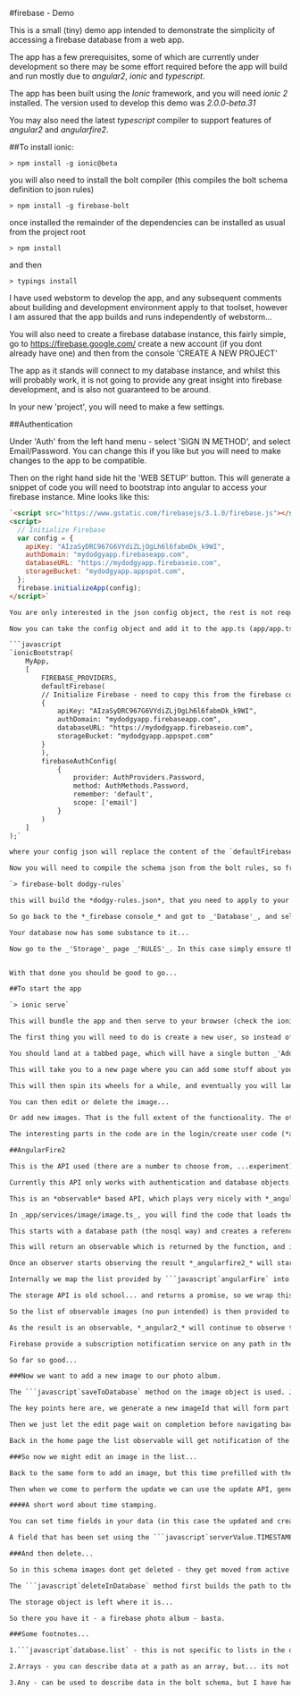 #firebase - Demo

This is a small (tiny) demo app intended to demonstrate the simplicity of accessing a firebase database from a web app.

The app has a few prerequisites, some of which are currently under development so there may be some effort required before the app will build and run mostly due to *_angular2_*, *_ionic_* and *_typescript_*.

The app has been built using the *_Ionic_* framework, and you will need *_ionic 2_* installed. The version used to develop this demo was _2.0.0-beta.31_

You may also need the latest *_typescript_* compiler to support features of *_angular2_* and *_angularfire2_*.

##To install ionic:

`> npm install -g ionic@beta`

you will also need to install the bolt compiler (this compiles the bolt schema definition to json rules)

`> npm install -g firebase-bolt`

once installed the remainder of the dependencies can be installed as usual from the project root

`> npm install`

and then

`> typings install`

I have used webstorm to develop the app, and any subsequent comments about building and development environment apply to that toolset, however I am assured that the app builds and runs independently of webstorm...

You will also need to create a firebase database instance, this fairly simple, go to https://firebase.google.com/ create a new account (if you dont already have one) and then from the console 'CREATE A NEW PROJECT'

The app as it stands will connect to my database instance, and whilst this will probably work, it is not going to provide any great insight into firebase development, and is also not guaranteed to be around.

In your new 'project', you will need to make a few settings.

##Authentication

Under 'Auth' from the left hand menu - select 'SIGN IN METHOD', and select Email/Password. You can change this if you like but you will need to make changes to the app to be compatible.

Then on the right hand side hit the 'WEB SETUP' button. This will generate a snippet of code you will need to bootstrap into angular to access your firebase instance. Mine looks like this:
```html
`<script src="https://www.gstatic.com/firebasejs/3.1.0/firebase.js"></script>
<script>
  // Initialize Firebase
  var config = {
    apiKey: "AIzaSyDRC967G6VYdiZLjOgLh6l6fabmDk_k9WI",
    authDomain: "mydodgyapp.firebaseapp.com",
    databaseURL: "https://mydodgyapp.firebaseio.com",
    storageBucket: "mydodgyapp.appspot.com",
  };
  firebase.initializeApp(config);
</script>`

You are only interested in the json config object, the rest is not required.

Now you can take the config object and add it to the app.ts (app/app.ts) in

```javascript
`ionicBootstrap(
    MyApp,
    [
        FIREBASE_PROVIDERS,
        defaultFirebase(
        // Initialize Firebase - need to copy this from the firebase console 'WEB SETUP'
        {
            apiKey: "AIzaSyDRC967G6VYdiZLjOgLh6l6fabmDk_k9WI",
            authDomain: "mydodgyapp.firebaseapp.com",
            databaseURL: "https://mydodgyapp.firebaseio.com",
            storageBucket: "mydodgyapp.appspot.com"
        }
        ),
        firebaseAuthConfig(
            {
                provider: AuthProviders.Password,
                method: AuthMethods.Password,
                remember: 'default',
                scope: ['email']
            }
        )
    ]
);`

where your config json will replace the content of the `defaultFirebase` call.

Now you will need to compile the schema json from the bolt rules, so from the project root

`> firebase-bolt dodgy-rules`

this will build the *dodgy-rules.json*, that you need to apply to your database instance.

So go back to the *_firebase console_* and got to _'Database'_, and select _'RULES'_, then copy and paste the compiled rules json (as text) in to the page and _'PUBLISH'_

Your database now has some substance to it...

Now go to the _'Storage'_ page _'RULES'_. In this case simply ensure the rules look similar to the content of the *dodgy-storage-rules.txt* file... The default is all you will need initially.


With that done you should be good to go...

##To start the app

`> ionic serve`

This will bundle the app and then serve to your browser (check the ionic documentation to serve it to a mobile, etc.)

The first thing you will need to do is create a new user, so instead of logging in - go to _'New User...'_ provide something that looks like a valid email, and a password.

You should land at a tabbed page, which will have a single button _'Add Image...'_ - do that.

This will take you to a new page where you can add some stuff about your image, and then drag and drop an image into the drop zone and hit the _'Save'_ button.

This will then spin its wheels for a while, and eventually you will land back on the home page, and you will have a list of one image, that should (again eventually) show you the image you just saved.

You can then edit or delete the image...

Or add new images. That is the full extent of the functionality. The other tabs still contain the default rubbish ionic put into a new tabbed project.

The interesting parts in the code are in the login/create user code (*app/login/login-page.ts* and *app/login/new-user/new-user-page.ts*) which will show you how to handle user authentication, and */app/services/image/image.ts*, which is where the database access code lives.

##AngularFire2

This is the API used (there are a number to choose from, ...experiment). It is at the bleeding edge of *_angular2_*, so you may need to update some packages to get things working...

Currently this API only works with authentication and database objects, storage is accessed though a different API provided by *_firebase3_* (which will already be installed).

This is an *observable* based API, which plays very nicely with *_angular2_*s ```javascript`async` piping. This is a major change from *_angularfire(1)_* which was mainly promise based, and took me a little time to get used to, you may want to do a little research on the observable pattern (Ben Lesh has some nice things to say).

In _app/services/image/image.ts_, you will find the code that loads the list of images from firebase, see ```javascipt`loadFromDatabase`.

This starts with a database path (the nosql way) and creates a reference to the list of stuff at that path using the injected *angularFire* object - ```javascript`angularFire.database.list(...)`

This will return an observable which is returned by the function, and is subsequently observed by the angular ```javascript`async` pipe in the enclosing template (*app/home-page/home-page.html*).

Once an observer starts observing the result *_angularfire2_* will start reading data from the database. The path pointed to by the observable has a dynamic section _{imageId}_, and firebase will iterate over any underlying nodes recursing each until all data is returned. In this case this is what we want but you do need to be careful what you wish for...

Internally we map the list provided by ```javascript`angularFire` into a list of image objects, taking along the ```javascript`$key` (the last part of the objects path) so we can rebuild the path at some stage in the future, to which we append any data we find in the image storage path. This is where we have to start using the non-observable API from the global storage object imported above...

The storage API is old school... and returns a promise, so we wrap this in an observable and set the relevant member of our image object. This can then be ```javascript`async` piped in the template...

So the list of observable images (no pun intended) is then provided to the client, which in this case is the template, and it will populate the DOM as images arrive from the database.

As the result is an observable, *_angular2_* will continue to observe the results and therefore react to any changes notified by firebase. Under the covers the *_angularfire_* observable is 'watching' the database data for any changes, and will automagically update the list in response.

Firebase provide a subscription notification service on any path in the database, and if that data changes, an event (a callback in the old money), will be fired and your observable will then pass on the change to any subscribed observers. And ultimately the DOM will be updated...

So far so good...

###Now we want to add a new image to our photo album.

The ```javascript`saveToDatabase` method on the image object is used. Just to be contrary this returns a promise... This is mainly due to the storage API, but also it doesnt really matter as we dont need an observable. Adding a new image will ultimately trigger a change to the already observed list of images and update the DOM.

The key points here are, we generate a new imageId that will form part of the path to the image in the database and the storage, the storage object is stored first, and then the databsase object (otherwise the list obserable will start trying to access the storage before it exists).

Then we just let the edit page wait on completion before navigating back to the home page.

Back in the home page the list observable will get notification of the new image and update the DOM. Note that the image will be sorted into the list based on the ```javascript``$key` (or imageId) value, which may not be the best...

###So now we might edit an image in the list...

Back to the same form to add an image, but this time prefilled with the image data (not observable). In the background we want to know what fields the user has updated so we can ensure we only update these to the database. There are no doubt better methods to do this, but the one employed works, and it simply traps any changes using a set method, and adds that field to a list of updated fields.

Then when we come to perform the update we can use the update API, generating a new json object with only the updated fields and the updated date. If we were to use the set API firebase will nuke and pave the data at the path. Maybe thats what we want, but mayber thats not what we want. If there is other data on this node, it will all be destroyed by the set, unless we have explicitly added it to the set data. Better to update.

####A short word about time stamping.

You can set time fields in your data (in this case the updated and created fields) to a ```javascript`serverValue.TIMESTAMP` object, which will then be filled on the database side with the UTC time when the data arrived.This makes time setting between devices easier to sychronise, but has further advantages in database validation.

A field that has been set using the ```javascript`serverValue.TIMESTAMP` object can then be compared to now in the validation rules in your schema, providing the opportunity to ensure data consistency. It is however not exported by *_angularfire2_*, and has to be accessed somewhat dodgily through the database object from _firebsase3_. I guess this is a work in progress.

###And then delete...

So in this schema images dont get deleted - they get moved from active to deleted. Maybe in future there might be a purge function added? Nonetheless, the act of moving the object from one place to another demonstrates all the salient features of firebase delete.

The ```javascript`deleteInDatabase` method first builds the path to the image to be deleted, and removes it from the database - note as with set, this will remove everything below that node in the path. Then it simply sets the data into the deleted path, and again anything that might have been there already will be destroyed.

The storage object is left where it is...

So there you have it - a firebase photo album - basta.

###Some footnotes...

1.```javascript`database.list` - this is not specific to lists in the database, it returns anything at the path its pointed at as a list of data, so it needs to be properly targetted...

2.Arrays - you can describe data at a path as an array, but... its not likely to be the array you are expecting. The array index will in general be generated by firebase, so wont follow the typical array indexing pattern (0, 1, 2, 3...), meaning that indexing the array probably wont work. The exception to this is data that can be provided to firebase as a complete array. In this case the original indexing will be preserved and the returned array will behave as expected. Given that the new angularfire2 API has no direct support for arrays I think firebase find this pattern as useless as I have found it.

3.Any - can be used to describe data in the bolt schema, but I have had no success getting it to work. For 'any' data I have used strings. There is no limit to size of string fields in the database, and it just works. Clearly if you know the type then you should use it in the schema...








